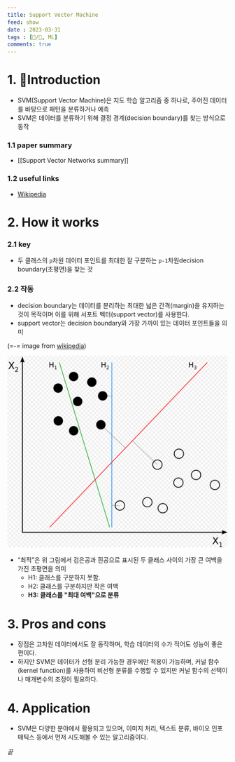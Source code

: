 ```yaml
---
title: Support Vector Machine
feed: show
date : 2023-03-31
tags : [📝️/🌲️, ML]
comments: true
---
```


# 1. Introduction
- SVM(Support Vector Machine)은 지도 학습 알고리즘 중 하나로, 주어진 데이터를 바탕으로 패턴을 분류하거나 예측
- SVM은 데이터를 분류하기 위해 결정 경계(decision boundary)를 찾는 방식으로 동작
### 1.1 paper summary
- [[Support Vector Networks summary]]

### 1.2 useful links
- [Wikipedia](https://en.wikipedia.org/wiki/Support_vector_machine)

# 2. How it works
### 2.1 key
- 두 클래스의 `p`차원 데이터 포인트를 최대한 잘 구분하는 `p-1`차원decision boundary(초평면)을 찾는 것

### 2.2 작동
- decision boundary는 데이터를 분리하는 최대한 넓은 간격(margin)을 유지하는 것이 목적이며 이를 위해 서포트 벡터(support vector)를 사용한다. 
- support vector는 decision boundary와 가장 가까이 있는 데이터 포인트들을 의미

(\=\-\= image from [wikipedia](https://en.wikipedia.org/wiki/Support_vector_machine#/media/File:Svm_separating_hyperplanes_(SVG).svg))

![](/attachments/svm_wikipedia.png)

- “최적”은 위 그림에서 검은공과 흰공으로 표시된 두 클래스 사이의 가장 큰 여백을 가진 초평면을 의미
	- H1: 클래스를 구분하지 못함.
	- H2: 클래스를 구분하지만 작은 여백
	- **H3: 클래스를 "최대 여백"으로 분류**

# 3. Pros and cons
- 장점은 고차원 데이터에서도 잘 동작하며, 학습 데이터의 수가 적어도 성능이 좋은 편이다.
- 하지만 SVM은 데이터가 선형 분리 가능한 경우에만 적용이 가능하며, 커널 함수(kernel function)를 사용하여 비선형 분류를 수행할 수 있지만 커널 함수의 선택이나 매개변수의 조정이 필요하다.

# 4. Application
- SVM은 다양한 분야에서 활용되고 있으며, 이미지 처리, 텍스트 분류, 바이오 인포매틱스 등에서 먼저 시도해볼 수 있는 알고리즘이다. 


_끝_
